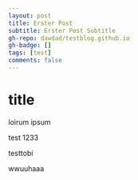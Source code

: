 ```yaml
---
layout: post
title: Erster Post
subtitle: Erster Post Subtitle
gh-repo: dawdad/testblog.github.io
gh-badge: []
tags: [test]
comments: false
---
```


# title


loirum ipsum 

test 1233

testtobi

wwuuhaaa
